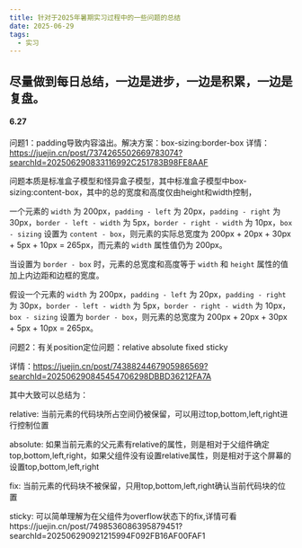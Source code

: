 ```yaml
---
title: 针对于2025年暑期实习过程中的一些问题的总结
date: 2025-06-29
tags:
  - 实习
---
```

尽量做到每日总结，一边是进步，一边是积累，一边是复盘。
---

#### 6.27

问题1：padding导致内容溢出。解决方案：box-sizing:border-box
详情：https://juejin.cn/post/7374265502669783074?searchId=202506290833116992C251783B98FE8AAF

问题本质是标准盒子模型和怪异盒子模型，其中标准盒子模型中box-sizing:content-box，其中的总的宽度和高度仅由height和width控制，

一个元素的 `width` 为 200px，`padding - left` 为 20px，`padding - right` 为 30px，`border - left - width` 为 5px，`border - right - width` 为 10px，`box - sizing` 设置为 `content - box`，则元素的实际总宽度为 200px + 20px + 30px + 5px + 10px = 265px，而元素的 `width` 属性值仍为 200px。

当设置为 `border - box` 时，元素的总宽度和高度等于 `width` 和 `height` 属性的值加上内边距和边框的宽度。

假设一个元素的 `width` 为 200px，`padding - left` 为 20px，`padding - right` 为 30px，`border - left - width` 为 5px，`border - right - width` 为 10px，`box - sizing` 设置为 `border - box`，则元素的总宽度为 200px + 20px + 30px + 5px + 10px = 265px。

问题2：有关position定位问题：relative absolute fixed sticky

详情：https://juejin.cn/post/7438824467905986569?searchId=202506290845454706298DBBD36212FA7A

其中大致可以总结为：

relative: 当前元素的代码块所占空间仍被保留，可以用过top,bottom,left,right进行控制位置

absolute: 如果当前元素的父元素有relative的属性，则是相对于父组件确定top,bottom,left,right，如果父组件没有设置relative属性，则是相对于这个屏幕的设置top,bottom,left,right

fix: 当前元素的代码块不被保留，只用top,bottom,left,right确认当前代码块的位置

sticky: 可以简单理解为在父组件为overflow状态下的fix,详情可看https://juejin.cn/post/7498536086395879451?searchId=202506290921215994F092FB16AF00FAF1
